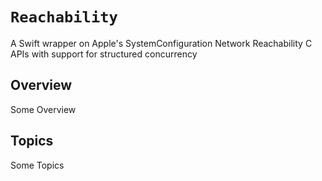 # ``Reachability``

A Swift wrapper on Apple's SystemConfiguration Network Reachability C APIs with support for structured concurrency

## Overview

Some Overview

## Topics

Some Topics
